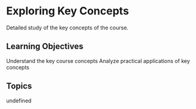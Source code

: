 # Exploring Key Concepts

Detailed study of the key concepts of the course.

## Learning Objectives
Understand the key course concepts
Analyze practical applications of key concepts

## Topics
undefined